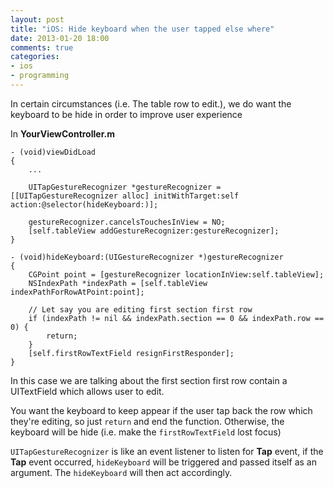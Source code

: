 ```yaml
---
layout: post
title: "iOS: Hide keyboard when the user tapped else where"
date: 2013-01-20 18:00
comments: true
categories: 
- ios
- programming
---
```


In certain circumstances (i.e. The table row to edit.), we do want the keyboard to be hide in order to improve user experience

In **YourViewController.m**
```obj-c
- (void)viewDidLoad
{
    ...

    UITapGestureRecognizer *gestureRecognizer = [[UITapGestureRecognizer alloc] initWithTarget:self action:@selector(hideKeyboard:)];
        
    gestureRecognizer.cancelsTouchesInView = NO;
    [self.tableView addGestureRecognizer:gestureRecognizer];
}

- (void)hideKeyboard:(UIGestureRecognizer *)gestureRecognizer
{
    CGPoint point = [gestureRecognizer locationInView:self.tableView];
    NSIndexPath *indexPath = [self.tableView indexPathForRowAtPoint:point];
    
    // Let say you are editing first section first row
    if (indexPath != nil && indexPath.section == 0 && indexPath.row == 0) {
        return;
    }
    [self.firstRowTextField resignFirstResponder];
}
```

In this case we are talking about the first section first row contain a UITextField which allows user to edit.

You want the keyboard to keep appear if the user tap back the row which they're editing, so just `return` and end the function. Otherwise, the keyboard will be hide (i.e. make the `firstRowTextField` lost focus)

`UITapGestureRecognizer` is like an event listener to listen for **Tap** event, if the **Tap** event occurred, `hideKeyboard` will be triggered and passed itself as an argument. The `hideKeyboard` will then act accordingly.

